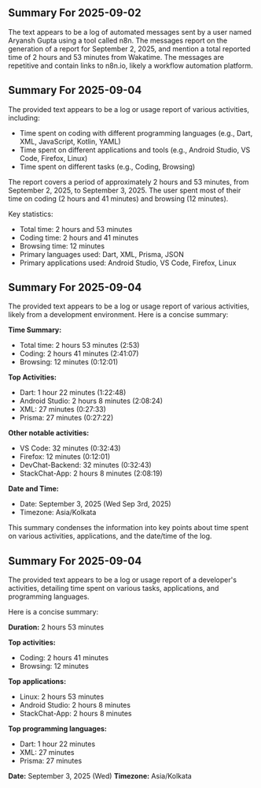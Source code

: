 ## Summary For 2025-09-02
The text appears to be a log of automated messages sent by a user named Aryansh Gupta using a tool called n8n. The messages report on the generation of a report for September 2, 2025, and mention a total reported time of 2 hours and 53 minutes from Wakatime. The messages are repetitive and contain links to n8n.io, likely a workflow automation platform.

## Summary For 2025-09-04
The provided text appears to be a log or usage report of various activities, including:

* Time spent on coding with different programming languages (e.g., Dart, XML, JavaScript, Kotlin, YAML)
* Time spent on different applications and tools (e.g., Android Studio, VS Code, Firefox, Linux)
* Time spent on different tasks (e.g., Coding, Browsing)

The report covers a period of approximately 2 hours and 53 minutes, from September 2, 2025, to September 3, 2025. The user spent most of their time on coding (2 hours and 41 minutes) and browsing (12 minutes).

Key statistics:

* Total time: 2 hours and 53 minutes
* Coding time: 2 hours and 41 minutes
* Browsing time: 12 minutes
* Primary languages used: Dart, XML, Prisma, JSON
* Primary applications used: Android Studio, VS Code, Firefox, Linux

## Summary For 2025-09-04
The provided text appears to be a log or usage report of various activities, likely from a development environment. Here is a concise summary:

**Time Summary:**
- Total time: 2 hours 53 minutes (2:53)
- Coding: 2 hours 41 minutes (2:41:07)
- Browsing: 12 minutes (0:12:01)

**Top Activities:**
- Dart: 1 hour 22 minutes (1:22:48)
- Android Studio: 2 hours 8 minutes (2:08:24)
- XML: 27 minutes (0:27:33)
- Prisma: 27 minutes (0:27:22)

**Other notable activities:**
- VS Code: 32 minutes (0:32:43)
- Firefox: 12 minutes (0:12:01)
- DevChat-Backend: 32 minutes (0:32:43)
- StackChat-App: 2 hours 8 minutes (2:08:19)

**Date and Time:**
- Date: September 3, 2025 (Wed Sep 3rd, 2025)
- Timezone: Asia/Kolkata

This summary condenses the information into key points about time spent on various activities, applications, and the date/time of the log.

## Summary For 2025-09-04
The provided text appears to be a log or usage report of a developer's activities, detailing time spent on various tasks, applications, and programming languages. 

Here is a concise summary:

**Duration:** 2 hours 53 minutes

**Top activities:**
- Coding: 2 hours 41 minutes
- Browsing: 12 minutes

**Top applications:**
- Linux: 2 hours 53 minutes
- Android Studio: 2 hours 8 minutes
- StackChat-App: 2 hours 8 minutes

**Top programming languages:**
- Dart: 1 hour 22 minutes
- XML: 27 minutes
- Prisma: 27 minutes

**Date:** September 3, 2025 (Wed) 
**Timezone:** Asia/Kolkata